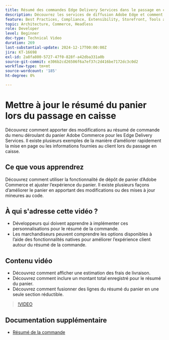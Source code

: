 ```yaml
---
title: Résumé des commandes Edge Delivery Services dans le passage en caisse
description: Découvrez les services de diffusion Adobe Edge et comment mettre à jour la section de résumé de commande du menu déroulant Commerce lors du passage en caisse.
feature: Best Practices, Compliance, Extensibility, Storefront, Tools and External Services
topic: Architecture, Commerce, Headless
role: Developer
level: Beginner
doc-type: Technical Video
duration: 269
last-substantial-update: 2024-12-17T00:00:00Z
jira: KT-16698
exl-id: 2a8fa800-5727-47f0-828f-a42dba331a0b
source-git-commit: e306b2cd26506f6a7ef37c2d416be7172dc3c0d2
workflow-type: tm+mt
source-wordcount: '185'
ht-degree: 0%

---
```


# Mettre à jour le résumé du panier lors du passage en caisse

Découvrez comment apporter des modifications au résumé de commande du menu déroulant du panier Adobe Commerce pour les Edge Delivery Services.  Il existe plusieurs exemples de la manière d’améliorer rapidement la mise en page ou les informations fournies au client lors du passage en caisse.

## Ce que vous apprendrez

Découvrez comment utiliser la fonctionnalité de dépôt de panier d’Adobe Commerce et ajuster l’expérience du panier.  Il existe plusieurs façons d’améliorer le panier en apportant des modifications ou des mises à jour mineures au code.

## À qui s&#39;adresse cette vidéo ?

* Développeurs qui doivent apprendre à implémenter ces personnalisations pour le résumé de la commande.
* Les marchandiseurs peuvent comprendre les options disponibles à l’aide des fonctionnalités natives pour améliorer l’expérience client autour du résumé de la commande.

## Contenu vidéo

* Découvrez comment afficher une estimation des frais de livraison.
* Découvrez comment inclure un montant total enregistré pour le résumé du panier.
* Découvrez comment fusionner des lignes du résumé du panier en une seule section réductible.

>[!VIDEO](https://video.tv.adobe.com/v/3441187?learn=on&captions=fre_fr)

## Documentation supplémentaire

* [Résumé de la commande](https://experienceleague.adobe.com/developer/commerce/storefront/dropins/cart/tutorials/order-summary-lines/?lang=fr)
